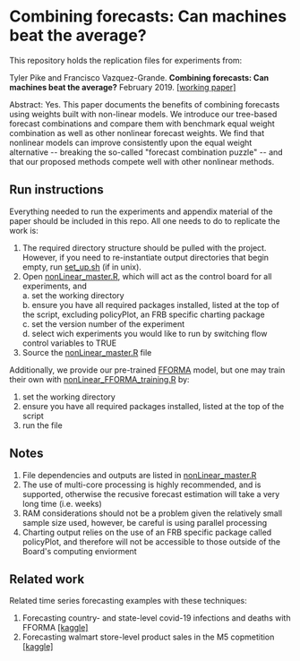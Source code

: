 # Combining forecasts: Can machines beat the average?
This repository holds the replication files for experiments from:

Tyler Pike and Francisco Vazquez-Grande. **Combining forecasts: Can machines beat the average?** February 2019. [\[working paper\]](https://papers.ssrn.com/sol3/papers.cfm?abstract_id=3691117)

  
Abstract: Yes. This paper documents the benefits of combining forecasts using weights built with non-linear models.  We introduce our tree-based forecast combinations and compare them with benchmark equal weight combination as well as other nonlinear forecast weights. We find that nonlinear models can improve consistently upon the equal weight alternative -- breaking the so-called "forecast combination puzzle" -- and that our proposed methods compete well with other nonlinear methods.

## Run instructions
Everything needed to run the experiments and appendix material of the paper should be included in this repo. All one needs to do to replicate the work is:   
1. The required directory structure should be pulled with the project. However, if you need to re-instantiate output directories that begin empty, run [set_up.sh](./Scripts/set) (if in unix).
2. Open [nonLinear_master.R](./Scripts/nonLinear_master.R), which will act as the control board for all experiments, and  
    a. set the working directory  
    b. ensure you have all required packages installed, listed at the top of the script, excluding policyPlot, an FRB specific charting package  
    c. set the version number of the experiment   
    d. select wich experiments you would like to run by switching flow control variables to TRUE   
3. Source the [nonLinear_master.R](./Scripts/nonLinear_master.R) file

Additionally, we provide our pre-trained [FFORMA](./Data/Models) model, but one may train their own with [nonLinear_FFORMA_training.R](./Scripts/nonLinear_FFORMA_training.R) by:
1. set the working directory  
2. ensure you have all required packages installed, listed at the top of the script 
3. run the file

## Notes
1. File dependencies and outputs are listed in [nonLinear_master.R](./Scripts/nonLinear_master.R)
2. The use of multi-core processing is highly recommended, and is supported, otherwise the recusive forecast estimation will take a very long time (i.e. weeks)
3. RAM considerations should not be a problem given the relatively small sample size used, however, be careful is using parallel processing
4. Charting output relies on the use of an FRB specific package called policyPlot, and therefore will not be accessible to those outside of the Board's computing enviorment

## Related work
Related time series forecasting examples with these techniques:
1. Forecasting country- and state-level covid-19 infections and deaths with FFORMA [\[kaggle\]](https://www.kaggle.com/tylerpike/covid-19-forecasting-fforma)
2. Forecasting walmart store-level product sales in the M5 copmetition [\[kaggle\]]()
